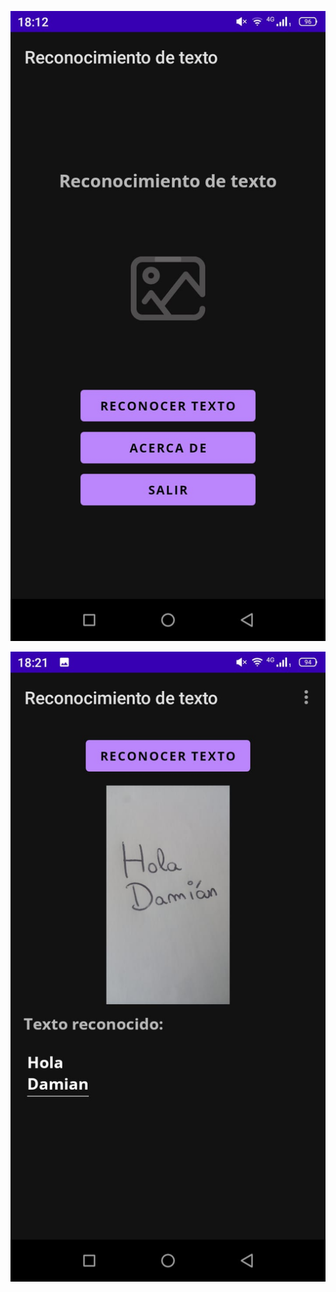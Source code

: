 ![](https://github.com/DamianPyCoder/App__Reconocimiento_texto/blob/main/Reconocimientotexto_picts/10.jpeg)

![](https://github.com/DamianPyCoder/App__Reconocimiento_texto/blob/main/Reconocimientotexto_picts/3.jpeg)
